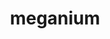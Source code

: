 ---
id: 154
title: meganium
types: [grass]
image: https://raw.githubusercontent.com/PokeAPI/sprites/master/sprites/pokemon/154.png
---